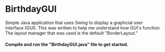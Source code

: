 # BirthdayGUI
Simple Java application that uses Swing to display a graphcial user interface (GUI).
This was written to help me understand how GUI's function.
The layout manager that was used is the default "BorderLayout."


#### Compile and run the "BirthdayGUI.java" file to get started.

